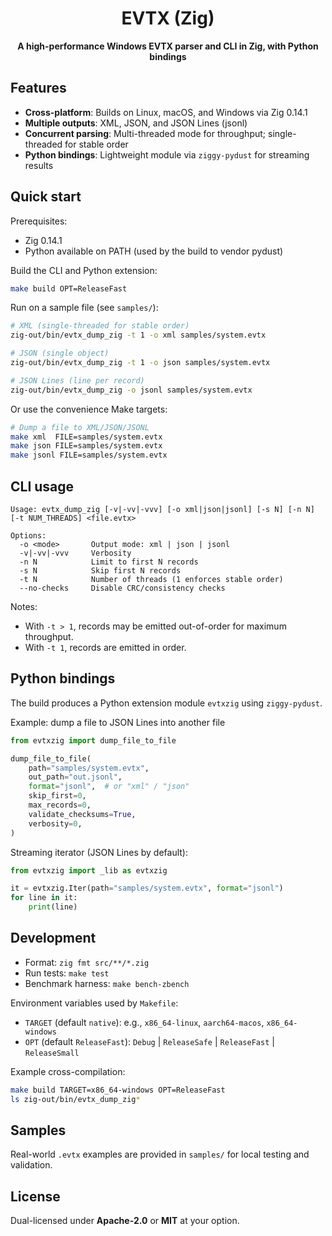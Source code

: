 <h1 align="center">EVTX (Zig)</h1>
<div align="center">
  <p><strong>A high-performance Windows EVTX parser and CLI in Zig, with Python bindings</strong></p>
</div>

## Features

- **Cross-platform**: Builds on Linux, macOS, and Windows via Zig 0.14.1
- **Multiple outputs**: XML, JSON, and JSON Lines (jsonl)
- **Concurrent parsing**: Multi-threaded mode for throughput; single-threaded for stable order
- **Python bindings**: Lightweight module via `ziggy-pydust` for streaming results

## Quick start

Prerequisites:

- Zig 0.14.1
- Python available on PATH (used by the build to vendor pydust)

Build the CLI and Python extension:

```bash
make build OPT=ReleaseFast
```

Run on a sample file (see `samples/`):

```bash
# XML (single-threaded for stable order)
zig-out/bin/evtx_dump_zig -t 1 -o xml samples/system.evtx

# JSON (single object)
zig-out/bin/evtx_dump_zig -t 1 -o json samples/system.evtx

# JSON Lines (line per record)
zig-out/bin/evtx_dump_zig -o jsonl samples/system.evtx
```

Or use the convenience Make targets:

```bash
# Dump a file to XML/JSON/JSONL
make xml  FILE=samples/system.evtx
make json FILE=samples/system.evtx
make jsonl FILE=samples/system.evtx
```

## CLI usage

```text
Usage: evtx_dump_zig [-v|-vv|-vvv] [-o xml|json|jsonl] [-s N] [-n N] [-t NUM_THREADS] <file.evtx>

Options:
  -o <mode>       Output mode: xml | json | jsonl
  -v|-vv|-vvv     Verbosity
  -n N            Limit to first N records
  -s N            Skip first N records
  -t N            Number of threads (1 enforces stable order)
  --no-checks     Disable CRC/consistency checks
```

Notes:

- With `-t > 1`, records may be emitted out-of-order for maximum throughput.
- With `-t 1`, records are emitted in order.

## Python bindings

The build produces a Python extension module `evtxzig` using `ziggy-pydust`.

Example: dump a file to JSON Lines into another file

```python
from evtxzig import dump_file_to_file

dump_file_to_file(
    path="samples/system.evtx",
    out_path="out.jsonl",
    format="jsonl",  # or "xml" / "json"
    skip_first=0,
    max_records=0,
    validate_checksums=True,
    verbosity=0,
)
```

Streaming iterator (JSON Lines by default):

```python
from evtxzig import _lib as evtxzig

it = evtxzig.Iter(path="samples/system.evtx", format="jsonl")
for line in it:
    print(line)
```

## Development

- Format: `zig fmt src/**/*.zig`
- Run tests: `make test`
- Benchmark harness: `make bench-zbench`

Environment variables used by `Makefile`:

- `TARGET` (default `native`): e.g., `x86_64-linux`, `aarch64-macos`, `x86_64-windows`
- `OPT` (default `ReleaseFast`): `Debug` | `ReleaseSafe` | `ReleaseFast` | `ReleaseSmall`

Example cross-compilation:

```bash
make build TARGET=x86_64-windows OPT=ReleaseFast
ls zig-out/bin/evtx_dump_zig*
```

## Samples

Real-world `.evtx` examples are provided in `samples/` for local testing and validation.

## License

Dual-licensed under **Apache-2.0** or **MIT** at your option.

